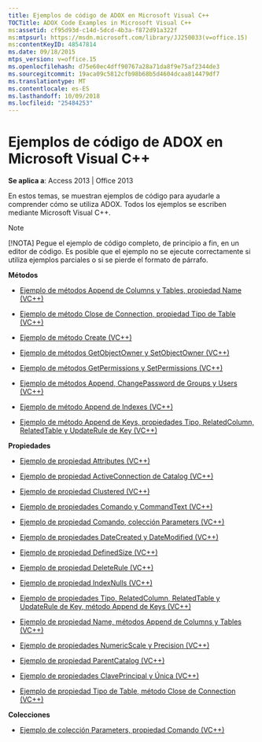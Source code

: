 ```yaml
---
title: Ejemplos de código de ADOX en Microsoft Visual C++
TOCTitle: ADOX Code Examples in Microsoft Visual C++
ms:assetid: cf95d93d-c14d-5dcd-4b3a-f872d91a322f
ms:mtpsurl: https://msdn.microsoft.com/library/JJ250033(v=office.15)
ms:contentKeyID: 48547814
ms.date: 09/18/2015
mtps_version: v=office.15
ms.openlocfilehash: d75e60ec4dff90767a28a71da8f9e75af2344de3
ms.sourcegitcommit: 19aca09c5812cfb98b68b5d4604dcaa814479df7
ms.translationtype: MT
ms.contentlocale: es-ES
ms.lasthandoff: 10/09/2018
ms.locfileid: "25484253"
---
```

# <a name="adox-code-examples-in-microsoft-visual-c"></a>Ejemplos de código de ADOX en Microsoft Visual C++


**Se aplica a**: Access 2013 | Office 2013

En estos temas, se muestran ejemplos de código para ayudarle a comprender cómo se utiliza ADOX. Todos los ejemplos se escriben mediante Microsoft Visual C++.


> [!NOTE]
> [!NOTA] Pegue el ejemplo de código completo, de principio a fin, en un editor de código. Es posible que el ejemplo no se ejecute correctamente si utiliza ejemplos parciales o si se pierde el formato de párrafo.



**Métodos**

  - [Ejemplo de métodos Append de Columns y Tables, propiedad Name (VC++)](columns-and-tables-append-methods-name-property-example-vc.md)

  - [Ejemplo de método Close de Connection, propiedad Tipo de Table (VC++)](connection-close-method-table-type-property-example-vc.md)

  - [Ejemplo de método Create (VC++)](create-method-example-vc.md)

  - [Ejemplo de métodos GetObjectOwner y SetObjectOwner (VC++)](getobjectowner-and-setobjectowner-methods-example-vc.md)

  - [Ejemplo de métodos GetPermissions y SetPermissions (VC++)](getpermissions-and-setpermissions-methods-example-vc.md)

  - [Ejemplo de métodos Append, ChangePassword de Groups y Users (VC++)](groups-and-users-append-changepassword-methods-example-vc.md)

  - [Ejemplo de método Append de Indexes (VC++)](indexes-append-method-example-vc.md)

  - [Ejemplo de método Append de Keys, propiedades Tipo, RelatedColumn, RelatedTable y UpdateRule de Key (VC++)](keys-append-method-key-type-relatedcolumn-relatedtable-and-updaterule-properties-example-vc.md)

**Propiedades**

  - [Ejemplo de propiedad Attributes (VC++)](attributes-property-example-vc.md)

  - [Ejemplo de propiedad ActiveConnection de Catalog (VC++)](catalog-activeconnection-property-example-vc.md)

  - [Ejemplo de propiedad Clustered (VC++)](clustered-property-example-vc.md)

  - [Ejemplo de propiedades Comando y CommandText (VC++)](command-and-commandtext-properties-example-vc.md)

  - [Ejemplo de propiedad Comando, colección Parameters (VC++)](parameters-collection-command-property-example-vc.md)

  - [Ejemplo de propiedades DateCreated y DateModified (VC++)](datecreated-and-datemodified-properties-example-vc.md)

  - [Ejemplo de propiedad DefinedSize (VC++)](definedsize-property-example-vc.md)

  - [Ejemplo de propiedad DeleteRule (VC++)](deleterule-property-example-vc.md)

  - [Ejemplo de propiedad IndexNulls (VC++)](indexnulls-property-example-vc.md)

  - [Ejemplo de propiedades Tipo, RelatedColumn, RelatedTable y UpdateRule de Key, método Append de Keys (VC++)](keys-append-method-key-type-relatedcolumn-relatedtable-and-updaterule-properties-example-vc.md)

  - [Ejemplo de propiedad Name, métodos Append de Columns y Tables (VC++)](columns-and-tables-append-methods-name-property-example-vc.md)

  - [Ejemplo de propiedades NumericScale y Precision (VC++)](numericscale-and-precision-properties-example-vc.md)

  - [Ejemplo de propiedad ParentCatalog (VC++)](parentcatalog-property-example-vc.md)

  - [Ejemplo de propiedades ClavePrincipal y Única (VC++)](primarykey-and-unique-properties-example-vc.md)

  - [Ejemplo de propiedad Tipo de Table, método Close de Connection (VC++)](connection-close-method-table-type-property-example-vc.md)

**Colecciones**

  - [Ejemplo de colección Parameters, propiedad Comando (VC++)](parameters-collection-command-property-example-vc.md)

